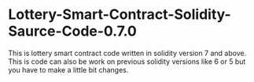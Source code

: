 # Lottery-Smart-Contract-Solidity-Saurce-Code-0.7.0
This is lottery smart contract code written in solidity version 7 and above. This is code can also be work on previous solidity versions like 6 or 5 but you have to make a little bit changes.
